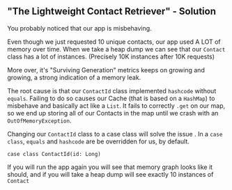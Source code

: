 "The Lightweight Contact Retriever" - Solution
-----------------------------------------------

You probably noticed that our app is misbehaving.

Even though we just requested 10 unique contacts, our app used A LOT of memory over time. 
When we take a heap dump we can see that our `Contact` class has a lot of instances. (Precisely 10K instances after 10K requests) 

More over, it's "Surviving Generation" metrics keeps on growing and growing, a strong indication of a memory leak.
 
The root cause is that our `ContactId` class implemented `hashcode` without `equals`.
Failing to do so causes our Cache (that is based on a `HashMap`) to misbehave and basically act like a `List`.
It fails to correctly `.get` on our map, so we end up storing all of our Contacts in the map until we crash with an `OutOfMemoryException`.

Changing our `ContactId` class to a case class will solve the issue .
In a `case class`, `equals` and `hashcode` are be overridden for us, by default.
```
case class ContactId(id: Long) 
```

If you will run the app again you will see that memory graph looks like it should, and
if you will take a heap dump will see exactly 10 instances of `Contact`
